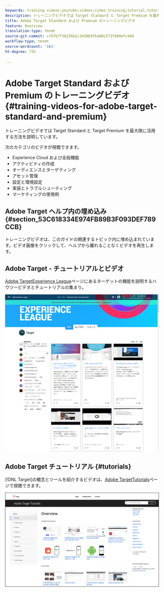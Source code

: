 ```yaml
---
keywords: training videos;youtube;videos;video training;tutorial;tutorials;video
description: トレーニングビデオでは Target Standard と Target Premium を最大限に活用する方法を説明しています。
title: Adobe Target Standard および Premium のトレーニングビデオ
feature: Overview
translation-type: tm+mt
source-git-commit: cf47b7f3625bb1c3430b9fba00c573f489efc448
workflow-type: tm+mt
source-wordcount: '161'
ht-degree: 72%

---
```



# Adobe Target Standard および Premium のトレーニングビデオ{#training-videos-for-adobe-target-standard-and-premium}

トレーニングビデオでは Target Standard と Target Premium を最大限に活用する方法を説明しています。

次のカテゴリのビデオが視聴できます。

* Experience Cloud および全般機能
* アクティビティの作成
* オーディエンスとターゲティング
* アセット管理
* 設定と環境設定
* 実装とトラブルシューティング
* マーケティングの使用例

## Adobe Target ヘルプ内の埋め込み {#section_53C618334E974FB89B3F093DEF789CCB}

トレーニングビデオは、このガイドの関連するトピック内に埋め込まれています。ビデオ画像をクリックして、ヘルプから離れることなくビデオを再生します。

## Adobe Target - チュートリアルとビデオ

[Adobe TargetExperience League](https://guided.adobe.com/#recommended/solutions/target)ページにあるターゲットの機能を説明するハウツービデオとチュートリアルの集まり。

![Experience League ビデオ](/help/c-intro/assets/experience-league.png)

## Adobe Target チュートリアル {#tutorials}

[!DNL Target]の概念とツールを紹介するビデオは、[Adobe TargetTutorials](https://experienceleague.adobe.com/docs/target-learn/tutorials/overview.html)ページで視聴できます。

![Adobe Target チュートリアル](/help/c-intro/assets/adobe-target-tutorials-new.png)